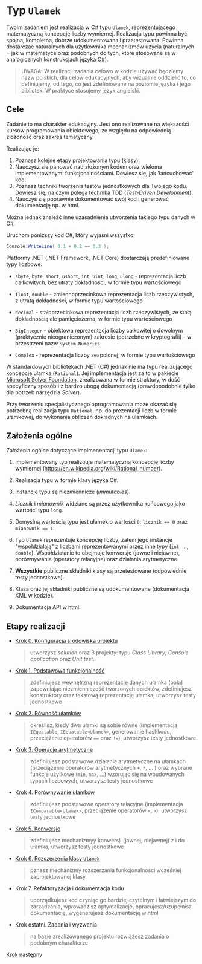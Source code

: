 # Typ `Ulamek` #

Twoim zadaniem jest realizacja w C# typu `Ulamek`, 
reprezentującego matematyczną koncepcję liczby wymiernej. Realizacja typu
powinna być spójna, kompletna, dobrze udokumentowana i przetestowana. 
Powinna dostarczać naturalnych dla użytkownika mechanizmów użycia
(naturalnych = jak w matematyce oraz podobnych do tych, które stosowane
są w analogicznych konstrukcjach języka C#).

> UWAGA: W realizacji zadania celowo w kodzie używać będziemy nazw polskich, dla celów edukacyjnych, aby wizualnie oddzielić to, co definiujemy, od tego, co jest zdefiniowane na poziomie języka i jego bibliotek. W praktyce stosujemy język angielski.




## Cele ##

Zadanie to ma charakter edukacyjny. Jest ono realizowane na większości kursów programowania obiektowego, ze względu na odpowiednią złożoność oraz zakres tematyczny.

Realizując je:

1. Poznasz kolejne etapy projektowania typu (klasy).
2. Nauczysz sie panować nad złożonym kodem oraz wieloma implementowanymi funkcjonalnościami. Dowiesz się, jak 'łańcuchować' kod.
3. Poznasz techniki tworzenia testów jednostkowych dla Twojego kodu. Dowiesz się, na czym polega technika TDD (_Test-Driven Development_).
4. Nauczyś się poprawnie dokumentować swój kod i generować dokumentację np. w html.

Można jednak znaleźć inne uzasadnienia utworzenia takiego typu danych w C#.

Uruchom poniższy kod C#, który wyjaśni wszystko:

````csharp
Console.WriteLine( 0.1 + 0.2 == 0.3 );
````

Platformy .NET (.NET Framework, .NET Core) dostarczają predefiniowane typy liczbowe:

* `sbyte`, `byte`, `short`, `ushort`, `int`, `uint`, `long`, `ulong` - reprezentacja liczb całkowitych, bez utraty dokładności, w formie typu wartościowego

* `float`, `double` - zmiennoprzecinkowa reprezentacja liczb rzeczywistych, z utratą dokładności, w formie typu wartościowego 

* `decimal` - stałoprzecinkowa reprezentacja liczb rzeczywistych, ze stałą dokładnością ale pamięciożerna, w formie typu wartościowego

* `BigInteger` - obiektowa reprezentacja liczby całkowitej o dowolnym (praktycznie nieograniczonym) zakresie (potrzebne w kryptografii) - w przestrzeni nazw `System.Numerics`

* `Complex` - reprezentacja liczby zespolonej, w formie typu wartościowego

W standardowych bibliotekach .NET (C#) jednak nie ma typu realizującego koncepcję ułamka (`Rational`).  Jej implementacja jest za to w pakiecie [Microsoft Solver Foundation](https://msdn.microsoft.com/en-us/library/microsoft.solverfoundation.common.rational(v=vs.93).aspx), zrealizowana w formie struktury, w dość specyficzny sposób i z bardzo ubogą dokumentacją (prawdopodobnie tylko dla potrzeb narzędzia *Solver*).

Przy tworzeniu specjalistycznego oprogramowania może okazać się potrzebną realizacja typu `Rational`, np. do prezentacji liczb w formie ułamkowej, do wykonania obliczeń dokładnych na ułamkach.



## Założenia ogólne ##

Założenia ogólne dotyczące implmenentacji typu `Ulamek`:

1. Implementowany typ realizouje matematyczną koncepcję liczby wymiernej (https://en.wikipedia.org/wiki/Rational_number).

2. Realizacja typu w formie klasy języka C#.

3. Instancje typu są niezmiennicze (_immutables_).

4. _Licznik_ i _mianownik_ widziane są przez użytkownika końcowego jako wartości typu `long`.

5. Domyslną wartością typu jest ułamek o wartości `0`: `licznik == 0` oraz `mianownik == 1`.

6. Typ `Ulamek` reprezentuje koncepcję liczby, zatem jego instancje "współdziałają" z liczbami reprezentowanymi przez inne typy (`int`, ..., `double`). Współdziałanie to obejmuje konwersje (jawne i niejawne), porównywanie (operatory relacyjne) oraz działania arytmetyczne.

7. **Wszystkie** publiczne składniki klasy są przetestowane (odpowiednie testy jednostkowe).

9. Klasa oraz jej składniki publiczne są udokumentowane (dokumentacja XML w kodzie).

10. Dokumentacja API w html.



## Etapy realizacji ##

* [Krok 0. Konfiguracja środowiska projektu](step00.md)
    > utworzysz _solution_ oraz 3 projekty: typu _Class Library_, _Console application_ oraz _Unit test_.

* [Krok 1. Podstawowa funkcjonalność](step01.md)
    > zdefiniujesz wewnętrzną reprezentację danych ułamka (pola) zapewniając niezmienniczość tworzonych obiektów, zdefiniujesz konstruktory oraz tekstową reprezentację ułamka, utworzysz testy jednostkowe

* [Krok 2. Równość ułamków](step02.md)
    > określisz, kiedy dwa ułamki są sobie równe (implementacja `IEquatable`, `IEquatable<Ulamek>`, generowanie hashkodu, przeciążenie operatorów `==` oraz `!=`), utworzysz testy jednostkowe

* [Krok 3. Operacje arytmetyczne](step03.md)
    > zdefiniujesz podstawowe działania arytmetyczne na ułamkach (przeciązenie operatorów arytmetycznych `+`, `*`, ... ) oraz wybrane funkcje użytkowe (`min`, `max`, ...) wzorując się na wbudowanych typach liczbowych, utworzysz testy jednostkowe

* [Krok 4. Porównywanie ułamków](step04.md)
    > zdefiniujesz podstawowe operatory relacyjne (implementacja `IComparable<Ulamek>`, przeciążenie operatorów `<`, `>`), utworzysz testy jednostkowe

* [Krok 5. Konwersje](step05.md)
    > zdefiniujesz mechanizmyy konwersji (jawnej, niejawnej) z i do ułamka, utworzysz testy jednostkowe

* [Krok 6. Rozszerzenia klasy `Ulamek`](step06.md)
    > pznasz mechanizmy rozszerzania funkcjonalności wcześniej zaprojektowanej klasy

* Krok 7. Refaktoryzacja i dokumentacja kodu
    > uporządkujesz kod czyniąc go bardziej czytelnym i łatwiejszym do zarządzania, wprowadzisz optymalizacje, opracujesz/uzupełnisz dokumentację, wygenerujesz dokumentację w html

* Krok ostatni. Zadania i wyzwania
    > na bazie zrealizowanego projektu rozwiążesz zadania o podobnym charakterze


[Krok następny](step00.md)
